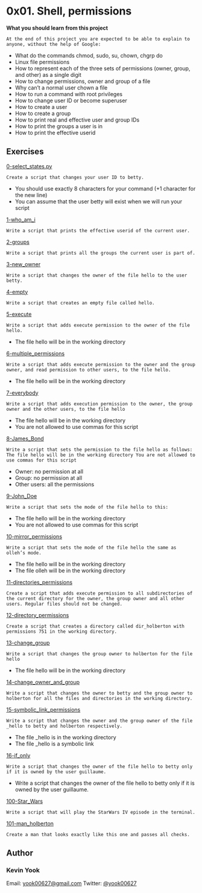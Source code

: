 # 0x01. Shell, permissions

**What you should learn from this project**

    At the end of this project you are expected to be able to explain to anyone, without the help of Google:

* What do the commands chmod, sudo, su, chown, chgrp do
* Linux file permissions
* How to represent each of the three sets of permissions (owner, group, and other) as a single digit
* How to change permissions, owner and group of a file
* Why can’t a normal user chown a file
* How to run a command with root privileges
* How to change user ID or become superuser
* How to create a user
* How to create a group
* How to print real and effective user and group IDs
* How to print the groups a user is in
* How to print the effective userid

## Exercises

[0-select_states.py](./0-iam_betty)
```
Create a script that changes your user ID to betty.
```
* You should use exactly 8 characters for your command (+1 character for the new line)
* You can assume that the user betty will exist when we will run your script

[1-who_am_i](./1-who_am_i)
```
Write a script that prints the effective userid of the current user.
```

[2-groups](./2-groups)
```
Write a script that prints all the groups the current user is part of.
```

[3-new_owner ](./3-new_owner )
```
Write a script that changes the owner of the file hello to the user betty.
```

[4-empty](./4-empty)
```
Write a script that creates an empty file called hello.
```

[5-execute](./5-execute)
```
Write a script that adds execute permission to the owner of the file hello.
```
* The file hello will be in the working directory

[6-multiple_permissions](./6-multiple_permissions)
```
Write a script that adds execute permission to the owner and the group owner, and read permission to other users, to the file hello.
```
* The file hello will be in the working directory

[7-everybody](./7-everybody)
```
Write a script that adds execution permission to the owner, the group owner and the other users, to the file hello
```
* The file hello will be in the working directory
* You are not allowed to use commas for this script

[8-James_Bond](./8-James_Bond)
```
Write a script that sets the permission to the file hello as follows:
The file hello will be in the working directory You are not allowed to use commas for this script
```
* Owner: no permission at all
* Group: no permission at all
* Other users: all the permissions

[9-John_Doe](./9-John_Doe)
```
Write a script that sets the mode of the file hello to this:
```
* The file hello will be in the working directory
* You are not allowed to use commas for this script

[10-mirror_permissions](./10-mirror_permissions)
```
Write a script that sets the mode of the file hello the same as olleh’s mode.
```
* The file hello will be in the working directory
* The file olleh will be in the working directory

[11-directories_permissions](./11-directories_permissions)
```
Create a script that adds execute permission to all subdirectories of the current directory for the owner, the group owner and all other users. Regular files should not be changed.
```

[12-directory_permissions](./12-directory_permissions)
```
Create a script that creates a directory called dir_holberton with permissions 751 in the working directory.
```

[13-change_group](./13-change_group)
```
Write a script that changes the group owner to holberton for the file hello
```
* The file hello will be in the working directory

[14-change_owner_and_group](./14-change_owner_and_group)
```
Write a script that changes the owner to betty and the group owner to holberton for all the files and directories in the working directory.
```

[15-symbolic_link_permissions](./15-symbolic_link_permissions)
```
Write a script that changes the owner and the group owner of the file _hello to betty and holberton respectively.
```
* The file _hello is in the working directory
* The file _hello is a symbolic link

[16-if_only ](./16-if_only )
```
Write a script that changes the owner of the file hello to betty only if it is owned by the user guillaume.
```
* Write a script that changes the owner of the file hello to betty only if it is owned by the user guillaume.

[100-Star_Wars](./100-Star_Wars)
```
Write a script that will play the StarWars IV episode in the terminal.
```

[101-man_holberton](./101-man_holberton)
```
Create a man that looks exactly like this one and passes all checks.
```

## Author
### Kevin Yook 
Email: <yook00627@gmail.com> Twitter: [@yook00627](https://twitter.com/yook00627)
